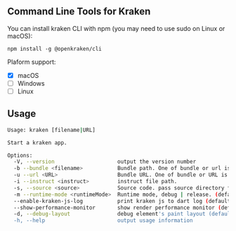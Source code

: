 ## Command Line Tools for Kraken

You can install kraken CLI with npm (you may need to use sudo on Linux or macOS):

```
npm install -g @openkraken/cli
```

Plaform support:

- [x] macOS
- [ ] Windows
- [ ] Linux

## Usage

```sh
Usage: kraken [filename|URL]

Start a kraken app.

Options:
  -V, --version                    output the version number
  -b --bundle <filename>           Bundle path. One of bundle or url is needed, if both determined, bundle path will be used.
  -u --url <URL>                   Bundle URL. One of bundle or URL is needed, if both determined, bundle path will be used.
  -i --instruct <instruct>         instruct file path.
  -s, --source <source>            Source code. pass source directory from command line
  -m --runtime-mode <runtimeMode>  Runtime mode, debug | release. (default: "debug")
  --enable-kraken-js-log           print kraken js to dart log (default: false)
  --show-performance-monitor       show render performance monitor (default: false)
  -d, --debug-layout               debug element's paint layout (default: false)
  -h, --help                       output usage information
```
